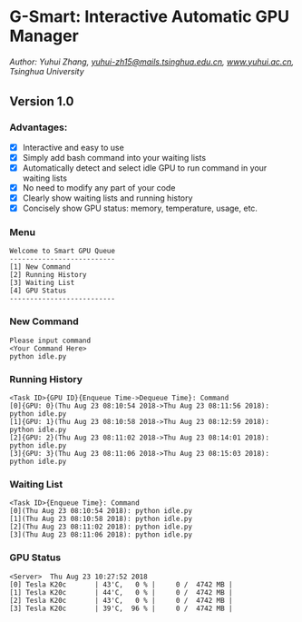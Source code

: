 # G-Smart: Interactive Automatic GPU Manager

###### Author: Yuhui Zhang, yuhui-zh15@mails.tsinghua.edu.cn, www.yuhui.ac.cn, Tsinghua University

## Version 1.0

### Advantages:

- [x] Interactive and easy to use
- [x] Simply add bash command into your waiting lists
- [x] Automatically detect and select idle GPU to run command in your waiting lists
- [x] No need to modify any part of your code
- [x] Clearly show waiting lists and running history
- [x] Concisely show GPU status: memory, temperature, usage, etc.

### Menu
```
Welcome to Smart GPU Queue
--------------------------
[1] New Command
[2] Running History
[3] Waiting List
[4] GPU Status
--------------------------
```

### New Command
```
Please input command
<Your Command Here>
python idle.py
```

### Running History
```
<Task ID>{GPU ID}{Enqueue Time->Dequeue Time}: Command
[0]{GPU: 0}(Thu Aug 23 08:10:54 2018->Thu Aug 23 08:11:56 2018): python idle.py
[1]{GPU: 1}(Thu Aug 23 08:10:58 2018->Thu Aug 23 08:12:59 2018): python idle.py
[2]{GPU: 2}(Thu Aug 23 08:11:02 2018->Thu Aug 23 08:14:01 2018): python idle.py
[3]{GPU: 3}(Thu Aug 23 08:11:06 2018->Thu Aug 23 08:15:03 2018): python idle.py
```

### Waiting List
```
<Task ID>{Enqueue Time}: Command
[0](Thu Aug 23 08:10:54 2018): python idle.py
[1](Thu Aug 23 08:10:58 2018): python idle.py
[2](Thu Aug 23 08:11:02 2018): python idle.py
[3](Thu Aug 23 08:11:06 2018): python idle.py
```

### GPU Status
```
<Server>  Thu Aug 23 10:27:52 2018
[0] Tesla K20c       | 43'C,   0 % |     0 /  4742 MB |
[1] Tesla K20c       | 44'C,   0 % |     0 /  4742 MB |
[2] Tesla K20c       | 43'C,   0 % |     0 /  4742 MB |
[3] Tesla K20c       | 39'C,  96 % |     0 /  4742 MB |
```
